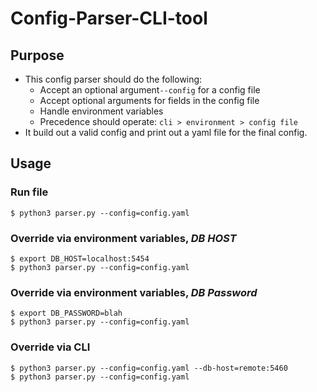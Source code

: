 # Config-Parser-CLI-tool
## Purpose
-   This config parser should do the following:
    -   Accept an optional argument`--config` for a config file
    -   Accept optional arguments for fields in the config file
    -   Handle environment variables
    -   Precedence should operate: `cli > environment > config file`
-   It build out a valid config and print out a yaml file for the final config.

## Usage

### Run file
  `$ python3 parser.py --config=config.yaml`

### Override via environment variables, *DB HOST*

    $ export DB_HOST=localhost:5454
    $ python3 parser.py --config=config.yaml

### Override via environment variables, *DB Password*

    $ export DB_PASSWORD=blah 
    $ python3 parser.py --config=config.yaml

### Override via CLI

    $ python3 parser.py --config=config.yaml --db-host=remote:5460
    $ python3 parser.py --config=config.yaml

